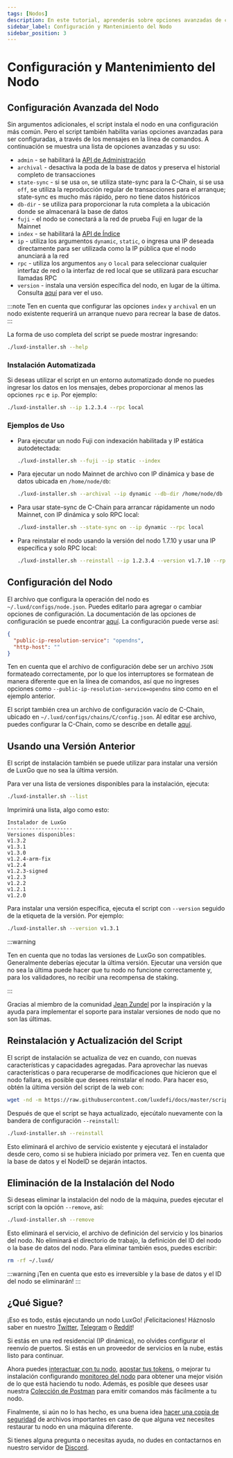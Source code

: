 ```yaml
---
tags: [Nodos]
description: En este tutorial, aprenderás sobre opciones avanzadas de configuración de nodos Lux y tareas de mantenimiento.
sidebar_label: Configuración y Mantenimiento del Nodo
sidebar_position: 3
---
```


# Configuración y Mantenimiento del Nodo

## Configuración Avanzada del Nodo

Sin argumentos adicionales, el script instala el nodo en una configuración más común.
Pero el script también habilita varias opciones avanzadas para ser configuradas,
a través de los mensajes en la línea de comandos. A continuación se muestra una lista de opciones avanzadas
y su uso:

- `admin` - se habilitará la [API de Administración](/reference/luxd/admin-api.md)
- `archival` - desactiva la poda de la base de datos y preserva el historial completo de transacciones
- `state-sync` - si se usa `on`, se utiliza state-sync para la C-Chain, si se usa `off`, se
  utiliza la reproducción regular de transacciones para el arranque; state-sync es mucho más rápido, pero
  no tiene datos históricos
- `db-dir` - se utiliza para proporcionar la ruta completa a la ubicación donde se almacenará la base de datos
- `fuji` - el nodo se conectará a la red de prueba Fuji en lugar de la Mainnet
- `index` - se habilitará la [API de Índice](/reference/luxd/index-api.md)
- `ip` - utiliza los argumentos `dynamic`, `static`, o ingresa una IP deseada directamente para ser
  utilizada como la IP pública que el nodo anunciará a la red
- `rpc` - utiliza los argumentos `any` o `local` para seleccionar cualquier interfaz de red o la interfaz de red local
  que se utilizará para escuchar llamadas RPC
- `version` - instala una versión específica del nodo, en lugar de la última. Consulta
  [aquí](#usando-una-versión-anterior) para ver el uso.

:::note
Ten en cuenta que configurar las opciones `index` y `archival` en un nodo existente
requerirá un arranque nuevo para recrear la base de datos.
:::

La forma de uso completa del script se puede mostrar ingresando:

```bash
./luxd-installer.sh --help
```

### Instalación Automatizada

Si deseas utilizar el script en un entorno automatizado donde no puedes ingresar
los datos en los mensajes, debes proporcionar al menos las opciones `rpc` e `ip`.
Por ejemplo:

```bash
./luxd-installer.sh --ip 1.2.3.4 --rpc local
```

### Ejemplos de Uso

- Para ejecutar un nodo Fuji con indexación habilitada y IP estática autodetectada:

  ```bash
  ./luxd-installer.sh --fuji --ip static --index
  ```

- Para ejecutar un nodo Mainnet de archivo con IP dinámica y base de datos ubicada en `/home/node/db`:

  ```bash
  ./luxd-installer.sh --archival --ip dynamic --db-dir /home/node/db
  ```

- Para usar state-sync de C-Chain para arrancar rápidamente un nodo Mainnet, con IP dinámica y solo RPC local:

  ```bash
  ./luxd-installer.sh --state-sync on --ip dynamic --rpc local
  ```

- Para reinstalar el nodo usando la versión del nodo 1.7.10 y usar una IP específica y solo RPC local:

  ```bash
  ./luxd-installer.sh --reinstall --ip 1.2.3.4 --version v1.7.10 --rpc local
  ```

## Configuración del Nodo

El archivo que configura la operación del nodo es `~/.luxd/configs/node.json`. Puedes
editarlo para agregar o cambiar opciones de configuración. La documentación de
las opciones de configuración se puede encontrar
[aquí](/nodes/configure/luxd-config-flags.md). La configuración puede verse
así:

```json
{
  "public-ip-resolution-service": "opendns",
  "http-host": ""
}
```

Ten en cuenta que el archivo de configuración debe ser un archivo `JSON` formateado correctamente, por lo que
los interruptores se formatean de manera diferente que en la línea de comandos, así que no ingreses opciones
como `--public-ip-resolution-service=opendns` sino como en el ejemplo anterior.

El script también crea un archivo de configuración vacío de C-Chain, ubicado en
`~/.luxd/configs/chains/C/config.json`. Al editar ese archivo, puedes
configurar la C-Chain, como se describe en detalle
[aquí](/nodes/configure/chain-config-flags.md).

## Usando una Versión Anterior

El script de instalación también se puede utilizar para instalar una versión de LuxGo que no sea la última versión.

Para ver una lista de versiones disponibles para la instalación, ejecuta:

```bash
./luxd-installer.sh --list
```

Imprimirá una lista, algo como esto:

```text
Instalador de LuxGo
---------------------
Versiones disponibles:
v1.3.2
v1.3.1
v1.3.0
v1.2.4-arm-fix
v1.2.4
v1.2.3-signed
v1.2.3
v1.2.2
v1.2.1
v1.2.0
```

Para instalar una versión específica, ejecuta el script con `--version` seguido de la
etiqueta de la versión. Por ejemplo:

```bash
./luxd-installer.sh --version v1.3.1
```

:::warning

Ten en cuenta que no todas las versiones de LuxGo son compatibles. Generalmente deberías ejecutar
la última versión. Ejecutar una versión que no sea la última puede hacer que tu nodo
no funcione correctamente y, para los validadores, no recibir una recompensa de staking.

:::

Gracias al miembro de la comunidad [Jean Zundel](https://github.com/jzu) por la
inspiración y la ayuda para implementar el soporte para instalar versiones de nodo que no son las últimas.

## Reinstalación y Actualización del Script

El script de instalación se actualiza de vez en cuando, con nuevas características y
capacidades agregadas. Para aprovechar las nuevas características o para recuperarse de
modificaciones que hicieron que el nodo fallara, es posible que desees reinstalar el nodo. Para hacer
eso, obtén la última versión del script de la web con:

```bash
wget -nd -m https://raw.githubusercontent.com/luxdefi/docs/master/scripts/luxd-installer.sh
```

Después de que el script se haya actualizado, ejecútalo nuevamente con la bandera de configuración `--reinstall`:

```bash
./luxd-installer.sh --reinstall
```

Esto eliminará el archivo de servicio existente y ejecutará el instalador desde cero,
como si se hubiera iniciado por primera vez. Ten en cuenta que la base de datos y el NodeID se
dejarán intactos.

## Eliminación de la Instalación del Nodo

Si deseas eliminar la instalación del nodo de la máquina, puedes ejecutar el
script con la opción `--remove`, así:

```bash
./luxd-installer.sh --remove
```

Esto eliminará el servicio, el archivo de definición del servicio y los binarios del nodo. No
eliminará el directorio de trabajo, la definición del ID del nodo o la base de datos del nodo. Para
eliminar también esos, puedes escribir:

```bash
rm -rf ~/.luxd/
```

:::warning
¡Ten en cuenta que esto es irreversible y la base de datos y el ID del nodo se eliminarán!
:::

## ¿Qué Sigue?

¡Eso es todo, estás ejecutando un nodo LuxGo! ¡Felicitaciones! Háznoslo saber en nuestro [Twitter](https://twitter.com/luxdefi),
[Telegram](https://t.me/luxdefi) o [Reddit](https://t.me/luxdefi)!

Si estás en una red residencial (IP dinámica), no olvides configurar el reenvío de puertos. Si estás en un proveedor de servicios en la nube, estás listo para continuar.

Ahora puedes [interactuar con tu nodo](/reference/standards/guides/issuing-api-calls.md), [apostar tus tokens](/nodes/validate/what-is-staking.md), o mejorar tu instalación configurando
[monitoreo del nodo](/nodes/maintain/setting-up-node-monitoring.md) para obtener una mejor
visión de lo que está haciendo tu nodo. Además, es posible que desees usar nuestra [Colección de Postman](/tooling/luxd-postman-collection/setup.md) para emitir comandos más
fácilmente a tu nodo.

Finalmente, si aún no lo has hecho, es una buena idea [hacer una copia de seguridad](/nodes/maintain/node-backup-and-restore.md)
de archivos importantes en caso de que alguna vez necesites restaurar tu nodo en una máquina diferente.

Si tienes alguna pregunta o necesitas ayuda, no dudes en contactarnos en nuestro servidor de [Discord](https://chat.lux.network/).
